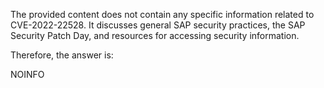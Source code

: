 The provided content does not contain any specific information related to CVE-2022-22528. It discusses general SAP security practices, the SAP Security Patch Day, and resources for accessing security information. 

Therefore, the answer is:

NOINFO